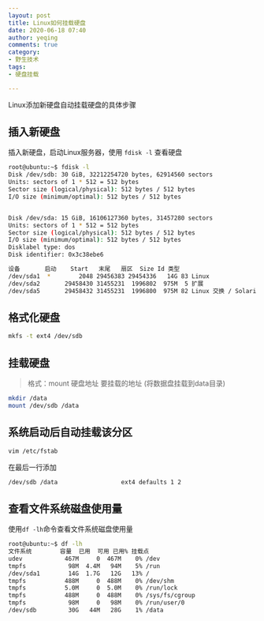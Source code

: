 ```yaml
---
layout: post
title: Linux如何挂载硬盘
date: 2020-06-18 07:40
author: yeqing
comments: true
category:
- 野生技术
tags:
- 硬盘挂载

---
```


Linux添加新硬盘自动挂载硬盘的具体步骤

## 插入新硬盘

插入新硬盘，启动Linux服务器，使用 `fdisk -l` 查看硬盘

```bash
root@ubuntu:~$ fdisk -l
Disk /dev/sdb: 30 GiB, 32212254720 bytes, 62914560 sectors
Units: sectors of 1 * 512 = 512 bytes
Sector size (logical/physical): 512 bytes / 512 bytes
I/O size (minimum/optimal): 512 bytes / 512 bytes


Disk /dev/sda: 15 GiB, 16106127360 bytes, 31457280 sectors
Units: sectors of 1 * 512 = 512 bytes
Sector size (logical/physical): 512 bytes / 512 bytes
I/O size (minimum/optimal): 512 bytes / 512 bytes
Disklabel type: dos
Disk identifier: 0x3c38ebe6

设备       启动    Start   末尾   扇区  Size Id 类型
/dev/sda1  *        2048 29456383 29454336   14G 83 Linux
/dev/sda2       29458430 31455231  1996802  975M  5 扩展
/dev/sda5       29458432 31455231  1996800  975M 82 Linux 交换 / Solaris
```

## 格式化硬盘

```bash
mkfs -t ext4 /dev/sdb
```

## 挂载硬盘

> 格式：mount 硬盘地址 要挂载的地址 (将数据盘挂载到data目录)

```bash
mkdir /data
mount /dev/sdb /data
```

## 系统启动后自动挂载该分区

```bash
vim /etc/fstab
```

在最后一行添加

```bash
/dev/sdb /data                  ext4 defaults 1 2
```

## 查看文件系统磁盘使用量

使用`df -lh`命令查看文件系统磁盘使用量

```bash
root@ubuntu:~$ df -lh
文件系统        容量  已用  可用 已用% 挂载点
udev            467M     0  467M    0% /dev
tmpfs            98M  4.4M   94M    5% /run
/dev/sda1        14G  1.7G   12G   13% /
tmpfs           488M     0  488M    0% /dev/shm
tmpfs           5.0M     0  5.0M    0% /run/lock
tmpfs           488M     0  488M    0% /sys/fs/cgroup
tmpfs            98M     0   98M    0% /run/user/0
/dev/sdb         30G   44M   28G    1% /data
```

